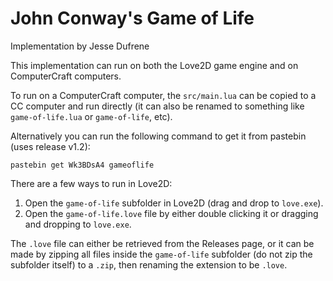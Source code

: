 John Conway's Game of Life
==========================

Implementation by Jesse Dufrene

This implementation can run on both the Love2D game engine and on ComputerCraft computers.

To run on a ComputerCraft computer, the `src/main.lua` can be copied to a CC computer and run directly (it can also be
renamed to something like `game-of-life.lua` or `game-of-life`, etc).

Alternatively you can run the following command to get it from pastebin (uses release v1.2):

```
pastebin get Wk3BDsA4 gameoflife
```

There are a few ways to run in Love2D:

1. Open the `game-of-life` subfolder in Love2D (drag and drop to `love.exe`).
2. Open the `game-of-life.love` file by either double clicking it or dragging and dropping to `love.exe`.

The `.love` file can either be retrieved from the Releases page, or it can be made by zipping all files inside the
`game-of-life` subfolder (do not zip the subfolder itself) to a `.zip`, then renaming the extension to be `.love`.